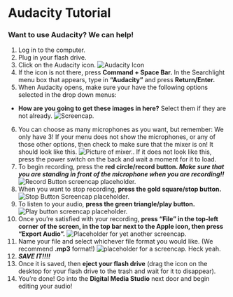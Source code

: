 # Audacity Tutorial
### Want to use Audacity? We can help!

1. Log in to the computer.
2. Plug in your flash drive.
3. Click on the Audacity icon. ![Audacity Icon](https://files.fosswire.com/2007/10/audacity.png)
4. If the icon is not there, press __Command + Space Bar.__ In the Searchlight menu box that appears, type in __“Audacity”__ and press __Return/Enter.__
5. When Audacity opens, make sure your have the following options selected in the drop down menus:
* **How are you going to get these images in here?** 
 Select them if they are not already.
![Screencap.](https://drive.google.com/file/d/0B1ZEO2zLO2RxU0VFaDAxb3NhN0E/preview)
6. You can choose as many microphones as you want, but remember: We only have 3! If your menu does not show the microphones, or any of those other options, then check to make sure that the mixer is on! It should look like this. ![Picture of mixer.](https://drive.google.com/drive/folders/0B1ZEO2zLO2RxcEFWV2ZYclBXUGs).
If it does not look like this, press the power switch on the back and wait a moment for it to load.
8. To begin recording, press the __red circle/record button. *Make sure that you are standing in front of the microphone when you are recording!!*__  ![Record Button screencap placeholder.](https://drive.google.com/drive/folders/0B1ZEO2zLO2RxcEFWV2ZYclBXUGs)
9.  When you want to stop recording, __press the gold square/stop button.__ ![Stop Button Screencap placeholder.](https://drive.google.com/drive/folders/0B1ZEO2zLO2RxcEFWV2ZYclBXUGs)
10.  To listen to your audio, __press the green triangle/play button.__ ![Play button screencap placeholder.](https://drive.google.com/drive/folders/0B1ZEO2zLO2RxcEFWV2ZYclBXUGs)
11.  Once you’re satisfied with your recording, **press “File” in the top-left corner of the screen, in the top bar next to the Apple icon, then press “Export Audio”.** ![Placeholder for yet another screencap.](https://drive.google.com/drive/folders/0B1ZEO2zLO2RxcEFWV2ZYclBXUGs)
12.  Name your file and select whichever file format you would like. (We recommend **.mp3** format!) ![placeholder for a screencap. Heck yeah.](https://drive.google.com/drive/folders/0B1ZEO2zLO2RxcEFWV2ZYclBXUGs)
13.  **_SAVE IT!!!!_**
14.  Once it is saved, then __eject your flash drive__ (drag the icon on the desktop for your flash drive to the trash and wait for it to disappear).
15.  You’re done! Go into the __Digital Media Studio__ next door and begin editing your audio!
